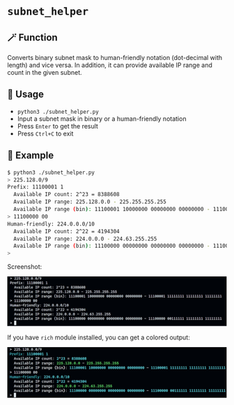 # `subnet_helper`

## 🪄 Function
Converts binary subnet mask to human-friendly notation (dot-decimal with length) and vice versa. In addition, it can provide available IP range and count in the given subnet.

## 📖 Usage
- `python3 ./subnet_helper.py`
- Input a subnet mask in binary or a human-friendly notation
- Press `Enter` to get the result
- Press `Ctrl+C` to exit

## 🍻 Example

```bash
$ python3 ./subnet_helper.py
> 225.128.0/9
Prefix: 11100001 1
  Available IP count: 2^23 = 8388608
  Available IP range: 225.128.0.0 - 225.255.255.255
  Available IP range (bin): 11100001 10000000 00000000 00000000 - 11100001 11111111 11111111 11111111
> 11100000 00
Human-friendly: 224.0.0.0/10
  Available IP count: 2^22 = 4194304
  Available IP range: 224.0.0.0 - 224.63.255.255
  Available IP range (bin): 11100000 00000000 00000000 00000000 - 11100000 00111111 11111111 11111111
>
```

Screenshot:

![normal](./images/normal.jpg)

If you have `rich` module installed, you can get a colored output:

![rich](./images/rich.jpg)
